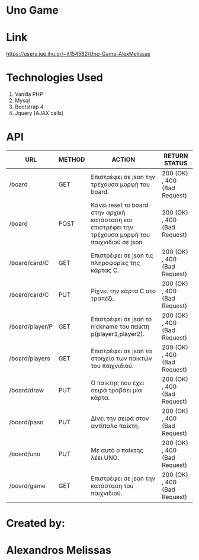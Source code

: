 # Uno Game 

# Link
 https://users.iee.ihu.gr/~it154582/Uno-Game-AlexMelissas


# Technologies Used

1. Vanilla PHP
2. Mysql
3. Bootstrap 4
4. Jquery (AJAX calls)

# API 


URL | METHOD |ACTION | RETURN STATUS 
--- | --- | --- | ---  
/board | GET | Επιστρέφει σε json την τρέχουσα μορφή του board. |  200 (OK) , 400 (Bad Request) 
/board | POST | Κάνει reset το board στην αρχική κατάσταση και επιστρέφει την τρέχουσα μορφή του παιχνιδιού σε json. | 200 (OK) , 400 (Bad Request) 
/board/card/C | GET | Επιστρέφει σε json τις πληροφορίες της κάρτας C.  | 200 (OK) , 400 (Bad Request) 
/board/card/C | PUT | Ρίχνει την κάρτα С στο τραπέζι. | 200 (OK) , 400 (Bad Request) 
/board/player/P | GET | Επιστρέφει σε json το nickname του παίκτη p(player1,player2). | 200 (OK) , 400 (Bad Request)  
/board/players | GET | Επιστρέφει σε json τα στοιχεία των παικτών του παιχνιδιού. | 200 (OK) , 400 (Bad Request) 
/board/draw | PUT | Ο παίκτης που έχει σειρά τραβάει μία κάρτα. | 200 (OK) , 400 (Bad Request) 
/board/paso | PUT | Δίνει την σειρά στον αντίπαλο παίκτη. | 200 (OK) , 400 (Bad Request) 
/board/uno | PUT | Με αυτό ο παίκτης λέει UNO. | 200 (OK) , 400 (Bad Request) 
/board/game | GET | Επιστρέφει σε json την κατάσταση του παιχνιδιού. | 200 (OK) , 400 (Bad Request) 


# Created by:

# Alexandros Melissas
